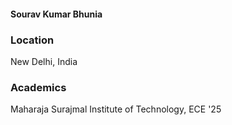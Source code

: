 #### Sourav Kumar Bhunia

### Location
New Delhi, India

### Academics
Maharaja Surajmal Institute of Technology, ECE '25
